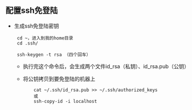 ## 配置ssh免登陆

* 生成ssh免登陆密钥


       cd ~，进入到我的home目录
       cd .ssh/

       ssh-keygen -t rsa （四个回车）
    

  * 执行完这个命令后，会生成两个文件id_rsa（私钥）、id_rsa.pub（公钥）
  * 将公钥拷贝到要免登陆的机器上
  
            cat ~/.ssh/id_rsa.pub >> ~/.ssh/authorized_keys
            或
            ssh-copy-id -i localhost 
